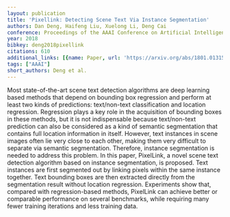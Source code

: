 ```yaml
---
layout: publication
title: 'Pixellink: Detecting Scene Text Via Instance Segmentation'
authors: Dan Deng, Haifeng Liu, Xuelong Li, Deng Cai
conference: Proceedings of the AAAI Conference on Artificial Intelligence
year: 2018
bibkey: deng2018pixellink
citations: 610
additional_links: [{name: Paper, url: 'https://arxiv.org/abs/1801.01315'}]
tags: ["AAAI"]
short_authors: Deng et al.
---
```

Most state-of-the-art scene text detection algorithms are deep learning based
methods that depend on bounding box regression and perform at least two kinds
of predictions: text/non-text classification and location regression.
Regression plays a key role in the acquisition of bounding boxes in these
methods, but it is not indispensable because text/non-text prediction can also
be considered as a kind of semantic segmentation that contains full location
information in itself. However, text instances in scene images often lie very
close to each other, making them very difficult to separate via semantic
segmentation. Therefore, instance segmentation is needed to address this
problem. In this paper, PixelLink, a novel scene text detection algorithm based
on instance segmentation, is proposed. Text instances are first segmented out
by linking pixels within the same instance together. Text bounding boxes are
then extracted directly from the segmentation result without location
regression. Experiments show that, compared with regression-based methods,
PixelLink can achieve better or comparable performance on several benchmarks,
while requiring many fewer training iterations and less training data.